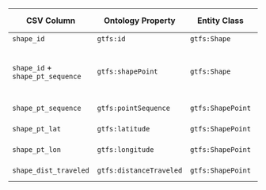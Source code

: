 | CSV Column           | Ontology Property | Entity Class | Rel. Entity Class | Subject Generation    | Join Condition | Datatype | Function Name | Function Output |
| --- | --- | --- | --- | --- | --- | --- | --- | --- |
| `shape_id` | `gtfs:id` | `gtfs:Shape` | – | **shapeURI**(`shape_id`) | – | `xsd:string` | `shapeURI` | `http://example.com/shape/{shape_id}` |
| `shape_id` + `shape_pt_sequence` | `gtfs:shapePoint` | `gtfs:Shape` | `gtfs:ShapePoint` | **shapeURI**(`shape_id`) | `shape_id` equality between parent row (Shape) and the current CSV row | IRI (object) | `shapePointLink` | ⟨ `shapeURI(shape_id)` `gtfs:shapePoint` `shapePointURI(shape_id,shape_pt_sequence)` ⟩ |
| `shape_pt_sequence` | `gtfs:pointSequence` | `gtfs:ShapePoint` | – | **shapePointURI**(`shape_id`,`shape_pt_sequence`) | `shape_id` + `shape_pt_sequence` | `xsd:nonNegativeInteger` | `shapePointURI` | `http://example.com/shapePoint/{shape_id}-{shape_pt_sequence}` |
| `shape_pt_lat` | `gtfs:latitude` | `gtfs:ShapePoint` | – | **shapePointURI**(`shape_id`,`shape_pt_sequence`) | `shape_id` + `shape_pt_sequence` | `xsd:decimal` | `toDecimal` | `"{shape_pt_lat}"^^xsd:decimal` |
| `shape_pt_lon` | `gtfs:longitude` | `gtfs:ShapePoint` | – | **shapePointURI**(`shape_id`,`shape_pt_sequence`) | `shape_id` + `shape_pt_sequence` | `xsd:decimal` | `toDecimal` | `"{shape_pt_lon}"^^xsd:decimal` |
| `shape_dist_traveled` | `gtfs:distanceTraveled` | `gtfs:ShapePoint` | – | **shapePointURI**(`shape_id`,`shape_pt_sequence`) | `shape_id` + `shape_pt_sequence` | `gtfs:nonNegativeFloat` | `toNonNegativeFloat` | `"{shape_dist_traveled}"^^xsd:float` |

